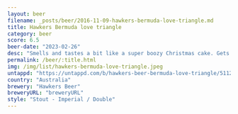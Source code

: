 ```yaml
---
layout: beer
filename: _posts/beer/2016-11-09-hawkers-bermuda-love-triangle.md
title: Hawkers Bermuda love triangle
category: beer
score: 6.5
beer-date: "2023-02-26"
desc: "Smells and tastes a bit like a super boozy Christmas cake. Gets a bit better but the rum is so strong it’s always hard. I think just too much for me"
permalink: /beer/:title.html
img: /img/list/hawkers-bermuda-love-triangle.jpeg
untappd: "https://untappd.com/b/hawkers-beer-bermuda-love-triangle/5112866"
country: "Australia"
brewery: "Hawkers Beer"
breweryURL: "breweryURL"
style: "Stout - Imperial / Double"
---
```

